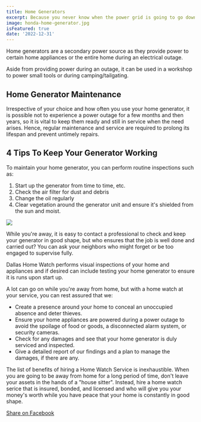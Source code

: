 ```yaml
---
title: Home Generators
excerpt: Because you never know when the power grid is going to go down in Texas - keep your home generators in good maintenance.
image: honda-home-generator.jpg
isFeatured: true
date: '2022-12-31'  
---
```


Home generators are a secondary power source as they provide power to certain home appliances or the entire home during an electrical outage.

Aside from providing power during an outage, it can be used in a workshop to power small tools or during camping/tailgating.


## Home Generator Maintenance

Irrespective of your choice and how often you use your home generator, it is possible not to experience a power outage for a few months and then years, so it is vital to keep them ready and still in service when the need arises. Hence, regular maintenance and service are required to prolong its lifespan and prevent untimely repairs.



## 4 Tips To Keep Your Generator Working

To maintain your home generator, you can perform routine inspections such as:

1. Start up the generator from time to time, etc.
2. Check the air filter for dust and debris
3. Change the oil regularly
4. Clear vegetation around the generator unit and ensure it's shielded from the sun and moist.

![](/images/posts/home-generators/home-generator-outside.jpg)

While you're away, it is easy to contact a professional to check and keep your generator in good shape, but who ensures that the job is well done and carried out? You can ask your neighbors who might forget or be too engaged to supervise fully. 

Dallas Home Watch performs visual inspections of your home and appliances and if desired can include testing your home generator to ensure it is runs upon start up. 

A lot can go on while you're away from home, but with a home watch at your service, you can rest assured that we:  

 - Create a presence around your home to conceal an unoccupied absence and deter thieves.
 - Ensure your home appliances are powered during a power outage to avoid the spoilage of food or goods, a disconnected alarm system, or security cameras.
 - Check for any damages and see that your home generator is duly serviced and inspected.
 - Give a detailed report of our findings and a plan to manage the damages, if there are any. 

The list of benefits of hiring a Home Watch Service is inexhaustible. When you are going to be away from home for a long period of time, don't leave your assets in the hands of a "house sitter". Instead, hire a home watch serice that is insured, bonded, and licensed and who will give you your money's worth while you have peace that your home is constantly in good shape.


[Share on Facebook](http://www.facebook.com/share.php?u=dallashomewatch.com/posts/home-generators)